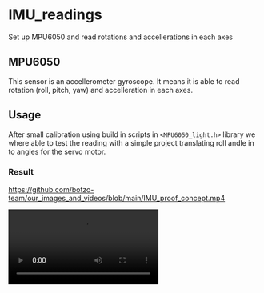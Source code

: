 # IMU_readings
Set up MPU6050 and read rotations and accellerations in each axes

## MPU6050

This sensor is an accellerometer gyroscope. It means it is able to read rotation (roll, pitch, yaw) and accelleration in each axes.

## Usage

After small calibration using build in scripts in `<MPU6050_light.h>` library we where able to test the reading with a simple project translating roll andle in to angles for the servo motor.

### Result

https://github.com/botzo-team/our_images_and_videos/blob/main/IMU_proof_concept.mp4

![result](https://github.com/botzo-team/our_images_and_videos/blob/main/IMU_proof_concept.mp4)
